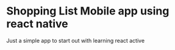 # Shopping List Mobile app using react native

Just a simple app to start out with learning react active
